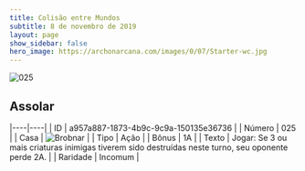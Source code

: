 ```yaml
---
title: Colisão entre Mundos
subtitle: 8 de novembro de 2019
layout: page
show_sidebar: false
hero_image: https://archonarcana.com/images/0/07/Starter-wc.jpg
---
```


![025](https://cdn.keyforgegame.com/media/card_front/pt/452_025_77XG867M56MW_pt.png)

## Assolar

|----|----|
| ID | a957a887-1873-4b9c-9c9a-150135e36736 |
| Número | 025 |
| Casa | ![Brobnar](https://archonarcana.com/images/thumb/e/e0/Brobnar.png/22px-Brobnar.png "Brobnar") |
| Tipo | Ação |
| Bônus | 1A |
| Texto | Jogar: Se 3 ou mais criaturas inimigas tiverem sido destruídas neste turno,  seu oponente perde 2A. |
| Raridade | Incomum |
